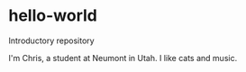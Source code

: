 # hello-world
Introductory repository

I'm Chris, a student at Neumont in Utah. I like cats and music.
